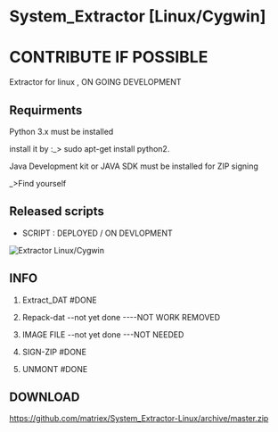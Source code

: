 # System_Extractor [Linux/Cygwin]

# CONTRIBUTE IF POSSIBLE

Extractor for linux , ON GOING DEVELOPMENT


Requirments
------------

Python 3.x must be installed

install it by :_> sudo apt-get install python2.

Java Development kit or JAVA SDK must be installed for ZIP signing

_>Find yourself


Released scripts
-----------------

* SCRIPT : DEPLOYED / ON DEVLOPMENT

![Extractor Linux/Cygwin](https://github.com/matriex/System_Extractor-Linux/blob/master/EXTRACTOR.PNG.png "EXTRACTOR")

INFO
------

1) Extract_DAT         #DONE

2) Repack-dat  --not yet done    ----NOT WORK REMOVED

3) IMAGE FILE  --not yet done  ---NOT NEEDED

4) SIGN-ZIP            #DONE

5) UNMONT              #DONE
	
DOWNLOAD
---------

https://github.com/matriex/System_Extractor-Linux/archive/master.zip
